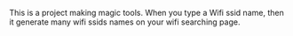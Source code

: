 This is a project making magic tools. When you type a Wifi ssid name, then it generate many wifi ssids names on your wifi searching page. 
